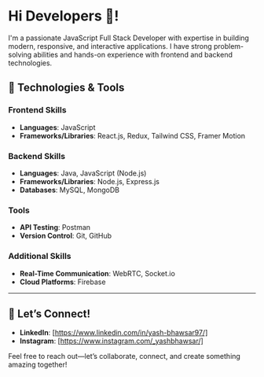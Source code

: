 # Hi Developers 👋!

I'm a passionate JavaScript Full Stack Developer with expertise in building modern, responsive, and interactive applications. I have strong problem-solving abilities and hands-on experience with frontend and backend technologies.

## 🔧 Technologies & Tools

### Frontend Skills
- **Languages**: JavaScript
- **Frameworks/Libraries**: React.js, Redux, Tailwind CSS, Framer Motion

### Backend Skills
- **Languages**: Java, JavaScript (Node.js)
- **Frameworks/Libraries**: Node.js, Express.js
- **Databases**: MySQL, MongoDB

### Tools
- **API Testing**: Postman
- **Version Control**: Git, GitHub

### Additional Skills
- **Real-Time Communication**: WebRTC, Socket.io
- **Cloud Platforms**: Firebase

---

## 📲 Let’s Connect!
- **LinkedIn**: [https://www.linkedin.com/in/yash-bhawsar97/]
- **Instagram**: [https://www.instagram.com/_yashbhawsar/]

Feel free to reach out—let’s collaborate, connect, and create something amazing together!
